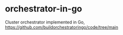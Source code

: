# orchestrator-in-go
Cluster orchestrator implemented in Go, https://github.com/buildorchestratoringo/code/tree/main
